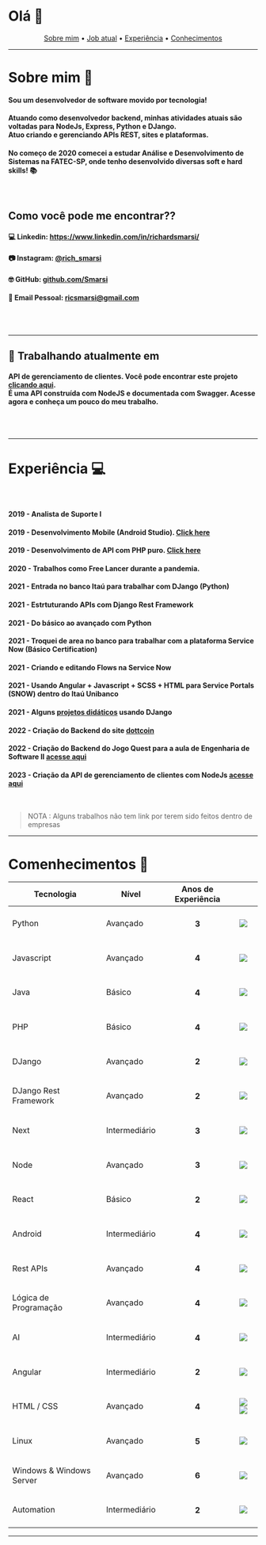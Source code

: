 # Olá 👋

<p align="center">
 <a href="#sobre">Sobre mim</a> •
 <a href="#trabalhando">Job atual</a> •
 <a href="#experiencia">Experiência</a> • 
 <a href="#conhecimentos">Conhecimentos</a> 
</p>

*****

<div id="sobre"/>

# Sobre mim 🚀

<h4>Sou um desenvolvedor de software movido por tecnologia!</h4>

<h4>Atuando como desenvolvedor backend, minhas atividades atuais são voltadas para NodeJs, Express, Python e DJango.<br>
Atuo criando e gerenciando APIs REST, sites e plataformas.
</h4>

<h4>No começo de 2020 comecei a estudar <b>Análise e Desenvolvimento de Sistemas</b> na FATEC-SP, onde tenho desenvolvido diversas soft e hard skills! 📚</h4>

<br>

<h2>Como você pode me encontrar??</h2>

<h4>💻 Linkedin: <a target="_blank" href="https://www.linkedin.com/in/richardsmarsi/">https://www.linkedin.com/in/richardsmarsi/</a></h4>
<h4>📷 Instagram: <a target="_blank" href="https://www.instagram.com/rich_smarsi/">@rich_smarsi</a></h4>
<h4>🤓 GitHub: <a target="_blank" href="https://github.com/Smarsi">github.com/Smarsi</a></h4>
<h4>📩 Email Pessoal: <a target="_blank" href="mailto:ricsmarsi@gmail.com">ricsmarsi@gmail.com</a></h4>

<br>
<br>

*****

<div id="trabalhando"/>

<h2>🔭 Trabalhando atualmente em</h2>

<h4>API de gerenciamento de clientes. Você pode encontrar este projeto <a style="text-decoration: underline" target="_blank" href="https://github.com/Smarsi/Gerenciamento-Clientes-Node-JS">clicando aqui</a>.
<br> É uma API construída com NodeJS e documentada com Swagger. Acesse agora e conheça um pouco do meu trabalho.</h4>

<br>
<br>

*****

<div id="experiencia"/>

# Experiência 💻

<br>

<h4><b>2019 - </b>Analista de Suporte I</h4>
<h4><b>2019 - </b>Desenvolvimento Mobile (Android Studio). <a href="https://github.com/Smarsi/Aplicacao-Comercial/tree/master/Lojinhob">Click here</a></h4>
<h4><b>2019 - </b>Desenvolvimento de API com PHP puro. <a href="https://github.com/Smarsi/Aplicacao-Comercial/tree/master/APIprojeto">Click here</a></h4>
<h4><b>2020 - </b>Trabalhos como Free Lancer durante a pandemia.</h4>
<h4><b>2021 - </b>Entrada no banco Itaú para trabalhar com DJango (Python)</h4>
<h4><b>2021 - </b>Estrtuturando APIs com Django Rest Framework</h4>
<h4><b>2021 - </b>Do básico ao avançado com Python</h4>
<h4><b>2021 - </b>Troquei de area no banco para trabalhar com a plataforma Service Now (Básico Certification)</h4>
<h4><b>2021 - </b>Criando e editando Flows na Service Now</h4>
<h4><b>2021 - </b>Usando Angular  + Javascript + SCSS + HTML para Service Portals (SNOW) dentro do Itaú Unibanco</h4>
<h4><b>2021 - </b>Alguns <a href="https://github.com/Smarsi/DJango">projetos didáticos</a> usando DJango</h4>
<h4><b>2022 - </b>Criação do Backend do site <a href="https://dottcoin.com/">dottcoin</a> </h4>
<h4><b>2022 - </b>Criação do Backend do Jogo Quest para a aula de Engenharia de Software II <a href="https://github.com/Smarsi/Jogo_Quest/">acesse aqui</a> </h4>
<h4><b>2023 - </b>Criação da API de gerenciamento de clientes com NodeJs <a href="https://github.com/Smarsi/Gerenciamento-Clientes-Node-JS">acesse aqui</a> </h4>


<br>

> NOTA : Alguns trabalhos não tem link por terem sido feitos dentro de empresas

*****

<div id="conhecimentos"/>

# Comenhecimentos 📝

| Tecnologia | Nível | Anos de Experiência |    |
| ---------- | ----- | ------------------- | -- |
| Python     | Avançado | <h4 align=center> 3</h4>| ![](https://img.shields.io/badge/Python-3776AB?style=for-the-badge&logo=python&logoColor=white)
| Javascript     | Avançado | <h4 align=center> 4 </h4>| ![](https://img.shields.io/badge/JavaScript-323330?style=for-the-badge&logo=javascript&logoColor=F7DF1E)
| Java     | Básico | <h4 align=center> 4 </h4>| ![](https://img.shields.io/badge/Java-ED8B00?style=for-the-badge&logo=java&logoColor=white)
| PHP     | Básico | <h4 align=center> 4 </h4>| ![](https://img.shields.io/badge/PHP-777BB4?style=for-the-badge&logo=php&logoColor=white)
| DJango  | Avançado | <h4 align=center> 2 </h4>| ![](https://img.shields.io/badge/Django-092E20?style=for-the-badge&logo=django&logoColor=white)
| DJango Rest Framework    | Avançado | <h4 align=center> 2 </h4>| ![](	https://img.shields.io/badge/django%20rest-ff1709?style=for-the-badge&logo=django&logoColor=white)
| Next  | Intermediário | <h4 align=center> 3 </h4>| ![](https://img.shields.io/badge/Python-3776AB?style=for-the-badge&logo=python&logoColor=white)
| Node  | Avançado | <h4 align=center> 3 </h4>| ![](	https://img.shields.io/badge/Node.js-43853D?style=for-the-badge&logo=node.js&logoColor=white)
| React  | Básico | <h4 align=center> 2 </h4>| ![](https://img.shields.io/badge/React-20232A?style=for-the-badge&logo=react&logoColor=61DAFB)
| Android     | Intermediário | <h4 align=center> 4 </h4>| ![](https://img.shields.io/badge/Android-3DDC84?style=for-the-badge&logo=android&logoColor=white)
| Rest APIs     | Avançado | <h4 align=center> 4 </h4>| ![](https://img.shields.io/badge/API-Rest-yellowgreen)
| Lógica de Programação     | Avançado | <h4 align=center> 4 </h4>| ![](https://img.shields.io/badge/%2B-Programming%20Logic-red)
| AI    | Intermediário | <h4 align=center> 4 </h4>| ![](https://img.shields.io/badge/Artificial-Inteligence-blue)
| Angular  | Intermediário | <h4 align=center> 2 </h4>| ![](https://img.shields.io/badge/Angular-DD0031?style=for-the-badge&logo=angular&logoColor=white)
| HTML / CSS | Avançado | <h4 align=center>4</h4>| ![](https://img.shields.io/badge/HTML-239120?style=for-the-badge&logo=html5&logoColor=white) ![](https://img.shields.io/badge/CSS-239120?&style=for-the-badge&logo=css3&logoColor=white)
| Linux  | Avançado | <h4 align=center> 5 </h4>| ![](https://img.shields.io/badge/Linux-FCC624?style=for-the-badge&logo=linux&logoColor=black)
| Windows & Windows Server | Avançado | <h4 align=center> 6 </h4>| ![](https://img.shields.io/badge/Windows-0078D6?style=for-the-badge&logo=windows&logoColor=white)
| Automation | Intermediário | <h4 align=center> 2 </h4>| ![](https://img.shields.io/badge/%2B-Automation-orange)

*****


<!--
**Smarsi/Smarsi** is a ✨ _special_ ✨ repository because its `README.md` (this file) appears on your GitHub profile.

Here are some ideas to get you started:

- 🔭 I’m currently working on ...
- 🌱 I’m currently learning ...
- 👯 I’m looking to collaborate on ...
- 🤔 I’m looking for help with ...
- 💬 Ask me about ...
- 📫 How to reach me: ...
- 😄 Pronouns: ...
- ⚡ Fun fact: ...
-->
